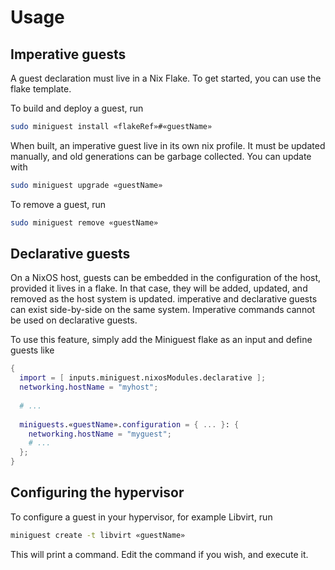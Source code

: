 # Usage
## Imperative guests

A guest declaration must live in a Nix Flake.  To get started, you can use the
flake template.

To build and deploy a guest, run
```sh
sudo miniguest install «flakeRef»#«guestName»
```

When built, an imperative guest live in its own nix profile.  It must be
updated manually, and old generations can be garbage collected.  You can update
with
```sh
sudo miniguest upgrade «guestName»
```

To remove a guest, run
```sh
sudo miniguest remove «guestName»
```

## Declarative guests

On a NixOS host, guests can be embedded in the configuration of the host,
provided it lives in a flake.  In that case, they will be added, updated, and
removed as the host system is updated.  imperative and declarative guests can
exist side-by-side on the same system.  Imperative commands cannot be used on
declarative guests.

To use this feature, simply add the Miniguest flake as an input and define
guests like
```nix
{
  import = [ inputs.miniguest.nixosModules.declarative ];
  networking.hostName = "myhost";
  
  # ...
  
  miniguests.«guestName».configuration = { ... }: {
    networking.hostName = "myguest";
    # ...
  };
}
```

## Configuring the hypervisor

To configure a guest in your hypervisor, for example Libvirt, run
```sh
miniguest create -t libvirt «guestName»
```
This will print a command. Edit the command if you wish, and execute it.
